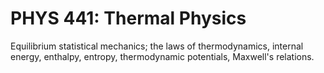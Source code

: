 # PHYS 441: Thermal Physics

Equilibrium statistical mechanics; the laws of thermodynamics, internal energy, enthalpy, entropy, thermodynamic potentials, Maxwell's relations.